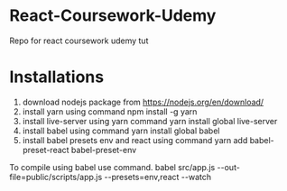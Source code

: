 # React-Coursework-Udemy
Repo for react coursework udemy tut

# Installations
1. download nodejs package from https://nodejs.org/en/download/
2. install yarn using command npm install -g yarn
3. install live-server using yarn command yarn install global live-server
4. install babel using command yarn install global babel
5. install babel presets env and react using command yarn add babel-preset-react babel-preset-env


To compile using babel use command. 
  babel src/app.js --out-file=public/scripts/app.js --presets=env,react --watch
